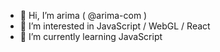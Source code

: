 - 👋 Hi, I’m arima ( @arima-com ) 
- 👀 I’m interested in JavaScript / WebGL / React 
- 🌱 I’m currently learning JavaScript

<!---
arima-com/arima-com is a ✨ special ✨ repository because its `README.md` (this file) appears on your GitHub profile.
You can click the Preview link to take a look at your changes.
--->

